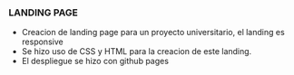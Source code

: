 ### LANDING PAGE

- Creacion de landing page para un proyecto universitario, el landing es responsive
- Se hizo uso de CSS y HTML para la creacion de este landing.
- El despliegue se hizo con github pages
